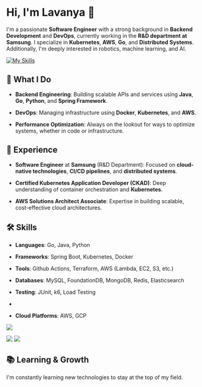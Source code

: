 
# Hi, I'm Lavanya 👋



I'm a passionate **Software Engineer** with a strong background in **Backend Development** and **DevOps**, currently working in the **R&D department at Samsung**. I specialize in **Kubernetes**, **AWS**, **Go**, and **Distributed Systems**. Additionally, I'm deeply interested in robotics, machine learning, and AI.

[![My Skills](https://skillicons.dev/icons?i=go,js,html,css,java,kubernetes,linux,aws,docker,spring,redis,kafka,react,grafana,elasticsearch)](https://skillicons.dev)

## 🚀 What I Do

-   **Backend Engineering**: Building scalable APIs and services using **Java**, **Go**, **Python**, and **Spring Framework**.
    
-   **DevOps**: Managing infrastructure using **Docker**, **Kubernetes**, and **AWS**.
    
-   **Performance Optimization**: Always on the lookout for ways to optimize systems, whether in code or infrastructure.
        

## 💼 Experience

-   **Software Engineer** at **Samsung** (R&D Department): Focused on **cloud-native technologies**, **CI/CD pipelines**, and **distributed systems**.
    
-   **Certified Kubernetes Application Developer (CKAD)**: Deep understanding of container orchestration and **Kubernetes**.
    
-   **AWS Solutions Architect Associate**: Expertise in building scalable, cost-effective cloud architectures.
    

## 🛠️ Skills

-   **Languages**: Go, Java, Python
    
-   **Frameworks**: Spring Boot, Kubernetes, Docker
    
-   **Tools**: Github Actions, Terraform, AWS (Lambda, EC2, S3, etc.)
    
-   **Databases**: MySQL, FoundationDB, MongoDB, Redis, Elasticsearch
    
-   **Testing**: JUnit, k6, Load Testing
-     
-   **Cloud Platforms**: AWS, GCP

![](http://github-profile-summary-cards.vercel.app/api/cards/profile-details?username=sirius1b&theme=default)

   ![](http://github-profile-summary-cards.vercel.app/api/cards/stats?username=sirius1b&theme=default) ![](http://github-profile-summary-cards.vercel.app/api/cards/repos-per-language?username=sirius1b&theme=default)

## 📚 Learning & Growth

I'm constantly learning new technologies to stay at the top of my field. 
   
